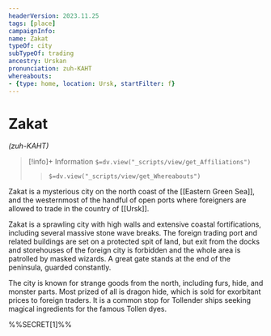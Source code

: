 ```yaml
---
headerVersion: 2023.11.25
tags: [place]
campaignInfo:
name: Zakat
typeOf: city
subTypeOf: trading
ancestry: Urskan
pronunciation: zuh-KAHT
whereabouts: 
- {type: home, location: Ursk, startFilter: f}
---
```

# Zakat
*(zuh-KAHT)*
>[!info]+ Information
> `$=dv.view("_scripts/view/get_Affiliations")`
>> `$=dv.view("_scripts/view/get_Whereabouts")`

Zakat is a mysterious city on the north coast of the [[Eastern Green Sea]], and the westernmost of the handful of open ports where foreigners are allowed to trade in the country of [[Ursk]]. 

Zakat is a sprawling city with high walls and extensive coastal fortifications, including several massive stone wave breaks. The foreign trading port and related buildings are set on a protected spit of land, but exit from the docks and storehouses of the foreign city is forbidden and the whole area is patrolled by masked wizards. A great gate stands at the end of the peninsula, guarded constantly. 

The city is known for strange goods from the north, including furs, hide, and monster parts. Most prized of all is dragon hide, which is sold for exorbitant prices to foreign traders. It is a common stop for Tollender ships seeking magical ingredients for the famous Tollen dyes. 

%%SECRET[1]%%